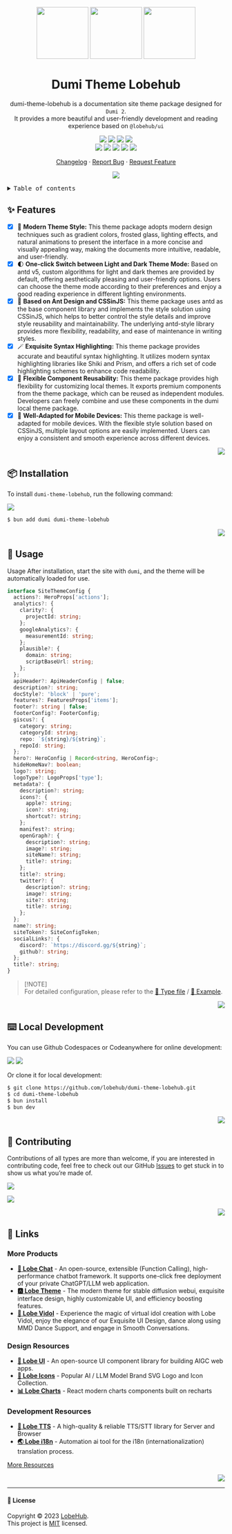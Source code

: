 <a name="readme-top"></a>

<div align="center">

<img height="120" src="https://registry.npmmirror.com/@lobehub/assets-logo/latest/files/assets/logo-3d.webp">
<img height="120" src="https://gw.alipayobjects.com/zos/kitchen/qJ3l3EPsdW/split.svg">
<img height="120" src="https://gw.alipayobjects.com/zos/bmw-prod/d3e3eb39-1cd7-4aa5-827c-877deced6b7e/lalxt4g3_w256_h256.png">

<h1>Dumi Theme Lobehub</h1>

dumi-theme-lobehub is a documentation site theme package designed for `Dumi 2`. <br/>It provides a more beautiful and user-friendly development and reading experience based on `@lobehub/ui`

[![][npm-release-shield]][npm-release-link]
[![][github-releasedate-shield]][github-releasedate-link]
[![][github-action-test-shield]][github-action-test-link]
[![][github-action-release-shield]][github-action-release-link]<br/>
[![][github-contributors-shield]][github-contributors-link]
[![][github-forks-shield]][github-forks-link]
[![][github-stars-shield]][github-stars-link]
[![][github-issues-shield]][github-issues-link]
[![][github-license-shield]][github-license-link]

[Changelog](./CHANGELOG.md) · [Report Bug][github-issues-link] · [Request Feature][github-issues-link]

![](https://raw.githubusercontent.com/andreasbm/readme/master/assets/lines/rainbow.png)

</div>

<details>
<summary><kbd>Table of contents</kbd></summary>

#### TOC

- [✨ Features](#-features)
- [📦 Installation](#-installation)
- [🤯 Usage](#-usage)
- [⌨️ Local Development](#️-local-development)
- [🤝 Contributing](#-contributing)
- [🔗 Links](#-links)
  - [More Products](#more-products)
  - [Design Resources](#design-resources)
  - [Development Resources](#development-resources)

####

</details>

## ✨ Features

- [x] 🤯 **Modern Theme Style:** This theme package adopts modern design techniques such as gradient colors, frosted glass, lighting effects, and natural animations to present the interface in a more concise and visually appealing way, making the documents more intuitive, readable, and user-friendly.
- [x] 🌓 **One-click Switch between Light and Dark Theme Mode:** Based on antd v5, custom algorithms for light and dark themes are provided by default, offering aesthetically pleasing and user-friendly options. Users can choose the theme mode according to their preferences and enjoy a good reading experience in different lighting environments.
- [x] 💅 **Based on Ant Design and CSSinJS:** This theme package uses antd as the base component library and implements the style solution using CSSinJS, which helps to better control the style details and improve style reusability and maintainability. The underlying antd-style library provides more flexibility, readability, and ease of maintenance in writing styles.
- [x] 🪄 **Exquisite Syntax Highlighting:** This theme package provides accurate and beautiful syntax highlighting. It utilizes modern syntax highlighting libraries like Shiki and Prism, and offers a rich set of code highlighting schemes to enhance code readability.
- [x] 🧩 **Flexible Component Reusability:** This theme package provides high flexibility for customizing local themes. It exports premium components from the theme package, which can be reused as independent modules. Developers can freely combine and use these components in the dumi local theme package.
- [x] 📱 **Well-Adapted for Mobile Devices:** This theme package is well-adapted for mobile devices. With the flexible style solution based on CSSinJS, multiple layout options are easily implemented. Users can enjoy a consistent and smooth experience across different devices.

<div align="right">

[![][back-to-top]](#readme-top)

</div>

## 📦 Installation

To install `dumi-theme-lobehub`, run the following command:

[![][bun-shield]][bun-link]

```bash
$ bun add dumi dumi-theme-lobehub
```

<div align="right">

[![][back-to-top]](#readme-top)

</div>

## 🤯 Usage

Usage After installation, start the site with `dumi`, and the theme will be automatically loaded for use.

```ts
interface SiteThemeConfig {
  actions?: HeroProps['actions'];
  analytics?: {
    clarity?: {
      projectId: string;
    };
    googleAnalytics?: {
      measurementId: string;
    };
    plausible?: {
      domain: string;
      scriptBaseUrl: string;
    };
  };
  apiHeader?: ApiHeaderConfig | false;
  description?: string;
  docStyle?: 'block' | 'pure';
  features?: FeaturesProps['items'];
  footer?: string | false;
  footerConfig?: FooterConfig;
  giscus?: {
    category: string;
    categoryId: string;
    repo: `${string}/${string}`;
    repoId: string;
  };
  hero?: HeroConfig | Record<string, HeroConfig>;
  hideHomeNav?: boolean;
  logo?: string;
  logoType?: LogoProps['type'];
  metadata?: {
    description?: string;
    icons?: {
      apple?: string;
      icon?: string;
      shortcut?: string;
    };
    manifest?: string;
    openGraph?: {
      description?: string;
      image?: string;
      siteName?: string;
      title?: string;
    };
    title?: string;
    twitter?: {
      description?: string;
      image?: string;
      site?: string;
      title?: string;
    };
  };
  name?: string;
  siteToken?: SiteConfigToken;
  socialLinks?: {
    discord?: `https://discord.gg/${string}`;
    github?: string;
  };
  title?: string;
}
```

> \[!NOTE]\
> For detailed configuration, please refer to the [📘 Type file](https://github.com/lobehub/dumi-theme-lobehub/blob/master/src/types/config.ts) / [📘 Example](https://github.com/lobehub/dumi-theme-lobehub/blob/master/example/.dumirc.ts).

<div align="right">

[![][back-to-top]](#readme-top)

</div>

## ⌨️ Local Development

You can use Github Codespaces  or Codeanywhere for online development:

[![][github-codespace-shield]][github-codespace-link]
[![][open-in-codeanywhere]][open-in-codeanywhere-link]

Or clone it for local development:

```bash
$ git clone https://github.com/lobehub/dumi-theme-lobehub.git
$ cd dumi-theme-lobehub
$ bun install
$ bun dev
```

<div align="right">

[![][back-to-top]](#readme-top)

</div>

## 🤝 Contributing

Contributions of all types are more than welcome, if you are interested in contributing code, feel free to check out our GitHub [Issues][github-issues-link] to get stuck in to show us what you’re made of.

[![][pr-welcome-shield]][pr-welcome-link]

[![][github-contrib-shield]][github-contrib-link]

<div align="right">

[![][back-to-top]](#readme-top)

</div>

## 🔗 Links

### More Products

- **[🤯 Lobe Chat](https://github.com/lobehub/lobe-chat)** - An open-source, extensible (Function Calling), high-performance chatbot framework. It supports one-click free deployment of your private ChatGPT/LLM web application.
- **[🅰️ Lobe Theme](https://github.com/lobehub/sd-webui-lobe-theme)** - The modern theme for stable diffusion webui, exquisite interface design, highly customizable UI, and efficiency boosting features.
- **[🧸 Lobe Vidol](https://github.com/lobehub/lobe-vidol)** - Experience the magic of virtual idol creation with Lobe Vidol, enjoy the elegance of our Exquisite UI Design, dance along using MMD Dance Support, and engage in Smooth Conversations.

### Design Resources

- **[🍭 Lobe UI](https://ui.lobehub.com)** - An open-source UI component library for building AIGC web apps.
- **[🥨 Lobe Icons](https://lobehub.com/icons)** - Popular AI / LLM Model Brand SVG Logo and Icon Collection.
- **[📊 Lobe Charts](https://charts.lobehub.com)** - React modern charts components built on recharts

### Development Resources

- **[🎤 Lobe TTS](https://tts.lobehub.com)** - A high-quality & reliable TTS/STT library for Server and Browser
- **[🌏 Lobe i18n](https://github.com/lobehub/lobe-cli-toolbox/blob/master/packages/lobe-i18n)** - Automation ai tool for the i18n (internationalization) translation process.

[More Resources](https://lobehub.com/resources)

<div align="right">

[![][back-to-top]](#readme-top)

</div>

---

#### 📝 License

Copyright © 2023 [LobeHub][profile-link]. <br />
This project is [MIT](./LICENSE) licensed.

<!-- LINK GROUP -->

[back-to-top]: https://img.shields.io/badge/-BACK_TO_TOP-black?style=flat-square
[bun-link]: https://bun.sh
[bun-shield]: https://img.shields.io/badge/-speedup%20with%20bun-black?logo=bun&style=for-the-badge
[github-action-release-link]: https://github.com/lobehub/dumi-theme-lobehub/actions/workflows/release.yml
[github-action-release-shield]: https://img.shields.io/github/actions/workflow/status/lobehub/dumi-theme-lobehub/release.yml?label=release&labelColor=black&logo=githubactions&logoColor=white&style=flat-square
[github-action-test-link]: https://github.com/lobehub/dumi-theme-lobehub/actions/workflows/test.yml
[github-action-test-shield]: https://img.shields.io/github/actions/workflow/status/lobehub/dumi-theme-lobehub/test.yml?label=test&labelColor=black&logo=githubactions&logoColor=white&style=flat-square
[github-codespace-link]: https://codespaces.new/lobehub/dumi-theme-lobehub
[github-codespace-shield]: https://github.com/codespaces/badge.svg
[github-contrib-link]: https://github.com/lobehub/dumi-theme-lobehub/graphs/contributors
[github-contrib-shield]: https://contrib.rocks/image?repo=lobehub%2Fdumi-theme-lobehub
[github-contributors-link]: https://github.com/lobehub/dumi-theme-lobehub/graphs/contributors
[github-contributors-shield]: https://img.shields.io/github/contributors/lobehub/dumi-theme-lobehub?color=c4f042&labelColor=black&style=flat-square
[github-forks-link]: https://github.com/lobehub/dumi-theme-lobehub/network/members
[github-forks-shield]: https://img.shields.io/github/forks/lobehub/dumi-theme-lobehub?color=8ae8ff&labelColor=black&style=flat-square
[github-issues-link]: https://github.com/lobehub/dumi-theme-lobehub/issues
[github-issues-shield]: https://img.shields.io/github/issues/lobehub/dumi-theme-lobehub?color=ff80eb&labelColor=black&style=flat-square
[github-license-link]: https://github.com/lobehub/dumi-theme-lobehub/blob/main/LICENSE
[github-license-shield]: https://img.shields.io/github/license/lobehub/dumi-theme-lobehub?color=white&labelColor=black&style=flat-square
[github-releasedate-link]: https://github.com/lobehub/dumi-theme-lobehub/releases
[github-releasedate-shield]: https://img.shields.io/github/release-date/lobehub/dumi-theme-lobehub?labelColor=black&style=flat-square
[github-stars-link]: https://github.com/lobehub/dumi-theme-lobehub/network/stargazers
[github-stars-shield]: https://img.shields.io/github/stars/lobehub/dumi-theme-lobehub?color=ffcb47&labelColor=black&style=flat-square
[npm-release-link]: https://www.npmjs.com/package/@lobehub/chat
[npm-release-shield]: https://img.shields.io/npm/v/@lobehub/chat?color=369eff&labelColor=black&logo=npm&logoColor=white&style=flat-square
[pr-welcome-link]: https://github.com/lobehub/dumi-theme-lobehub/pulls
[pr-welcome-shield]: https://img.shields.io/badge/%F0%9F%A4%AF%20PR%20WELCOME-%E2%86%92-ffcb47?labelColor=black&style=for-the-badge
[profile-link]: https://github.com/lobehub
[open-in-codeanywhere]:https://codeanywhere.com/img/open-in-codeanywhere-btn.svg
[open-in-codeanywhere-link]:https://app.codeanywhere.com/#https://github.com/lobehub/dumi-theme-lobehub
